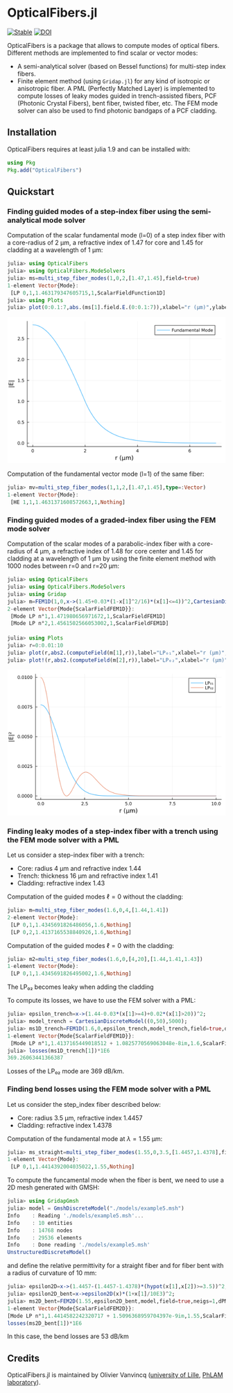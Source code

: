 # OpticalFibers.jl

[![Stable](https://img.shields.io/badge/docs-stable-blue.svg)](https://ovanvincq.github.io/OpticalFibers.jl) [![DOI](https://zenodo.org/badge/696327811.svg)](https://zenodo.org/badge/latestdoi/696327811)

OpticalFibers is a package that allows to compute modes of optical fibers. Different methods are implemented to find scalar or vector modes:
- A semi-analytical solver (based on Bessel functions) for multi-step index fibers.
- Finite element method (using `Gridap.jl`) for any kind of isotropic or anisotropic fiber. A PML (Perfectly Matched Layer) is implemented to compute losses of leaky modes guided in trench-assisted fibers, PCF (Photonic Crystal Fibers), bent fiber, twisted fiber, etc. The FEM mode solver can also be used to find photonic bandgaps of a PCF cladding.

## Installation
OpticalFibers requires at least julia 1.9 and can be installed with:

```julia
using Pkg
Pkg.add("OpticalFibers")
```

## Quickstart
### Finding guided modes of a step-index fiber using the semi-analytical mode solver
Computation of the scalar fundamental mode (l=0) of a step index fiber with a core-radius of 2 µm, a refractive index of 1.47 for core and 1.45 for cladding at a wavelength of 1 µm:
```julia
julia> using OpticalFibers
julia> using OpticalFibers.ModeSolvers
julia> ms=multi_step_fiber_modes(1,0,2,[1.47,1.45],field=true)
1-element Vector{Mode}:
 [LP 0,1,1.463179347605715,1,ScalarFieldFunction1D]
julia> using Plots
julia> plot(0:0.1:7,abs.(ms[1].field.E.(0:0.1:7)),xlabel="r (µm)",ylabel="|E|",label="Fundamental Mode")
```
![Step Index Fiber-FM](docs/src/assets/SIF.png)

Computation of the fundamental vector mode (l=1) of the same fiber:
```julia
julia> mv=multi_step_fiber_modes(1,1,2,[1.47,1.45],type=:Vector)
1-element Vector{Mode}:
 [HE 1,1,1.4631371608572663,1,Nothing]
```

### Finding guided modes of a graded-index fiber using the FEM mode solver
Computation of the scalar modes of a parabolic-index fiber with a core-radius of 4 µm, a refractive index of 1.48 for core center and 1.45 for cladding at a wavelength of 1 µm by using the finite element method with 1000 nodes between r=0 and r=20 µm:
```julia
julia> using OpticalFibers
julia> using OpticalFibers.ModeSolvers
julia> using Gridap
julia> m=FEM1D(1,0,x->(1.45+0.03*(1-x[1]^2/16)*(x[1]<=4))^2,CartesianDiscreteModel((0,20),1000),field=true,neigs=5)
2-element Vector{Mode{ScalarFieldFEM1D}}:
 [Mode LP n°1,1.471980656971672,1,ScalarFieldFEM1D]
 [Mode LP n°2,1.4561502566053002,1,ScalarFieldFEM1D]

julia> using Plots
julia> r=0:0.01:10
julia> plot(r,abs2.(computeField(m[1],r)),label="LP₀₁",xlabel="r (µm)",ylabel="|E|²")
julia> plot!(r,abs2.(computeField(m[2],r)),label="LP₀₂",xlabel="r (µm)",ylabel="|E|²")
```
![Fundamental mode example](docs/src/assets/GIF.png)

### Finding leaky modes of a step-index fiber with a trench using the FEM mode solver with a PML
Let us consider a step-index fiber with a trench:
- Core: radius 4 µm and refractive index 1.44
- Trench: thickness 16 µm and refractive index 1.41
- Cladding: refractive index 1.43

Computation of the guided modes $\ell=0$ without the cladding:
```julia
julia> m=multi_step_fiber_modes(1.6,0,4,[1.44,1.41])
2-element Vector{Mode}:
 [LP 0,1,1.4345691826486056,1.6,Nothing]
 [LP 0,2,1.4137165538840926,1.6,Nothing]
```

Computation of the guided modes $\ell=0$ with the cladding:
```julia
julia> m2=multi_step_fiber_modes(1.6,0,[4,20],[1.44,1.41,1.43])
1-element Vector{Mode}:
 [LP 0,1,1.4345691826495002,1.6,Nothing]
 ```
The LP₀₂ becomes leaky when adding the cladding

To compute its losses, we have to use the FEM solver with a PML:
```julia
julia> epsilon_trench=x->(1.44-0.03*(x[1]>=4)+0.02*(x[1]>20))^2;
julia> model_trench = CartesianDiscreteModel((0,50),5000);
julia> ms1D_trench=FEM1D(1.6,0,epsilon_trench,model_trench,field=true,dPML=5,approx_neff=m[2].neff)
1-element Vector{Mode{ScalarFieldFEM1D}}:
 [Mode LP n°1,1.4137165449018512 + 1.0825770569063048e-8im,1.6,ScalarFieldFEM1D]
julia> losses(ms1D_trench[1])*1E6
369.26063441366387
```
Losses of the LP₀₂ mode are 369 dB/km.

### Finding bend losses using the FEM mode solver with a PML
Let us consider the step_index fiber described below:
- Core: radius 3.5 µm, refractive index 1.4457
- Cladding: refractive index 1.4378

Computation of the fundamental mode at $\lambda=1.55$ µm:
```julia
julia> ms_straight=multi_step_fiber_modes(1.55,0,3.5,[1.4457,1.4378],field=true)
1-element Vector{Mode}:
 [LP 0,1,1.4414392004035022,1.55,Nothing]
 ```

 To compute the funcamental mode when the fiber is bent, we need to use a 2D mesh generated with GMSH:
 ```julia
julia> using GridapGmsh
julia> model = GmshDiscreteModel("./models/example5.msh")
Info    : Reading './models/example5.msh'...
Info    : 10 entities
Info    : 14768 nodes
Info    : 29536 elements
Info    : Done reading './models/example5.msh'
UnstructuredDiscreteModel()
 ```
and define the relative permittivity for a straight fiber and for fiber bent with a radius of curvature of 10 mm:
 ```julia
julia> epsilon2D=x->(1.4457-(1.4457-1.4378)*(hypot(x[1],x[2])>=3.5))^2;
julia> epsilon2D_bent=x->epsilon2D(x)*(1+x[1]/10E3)^2;
julia> ms2D_bent=FEM2D(1.55,epsilon2D_bent,model,field=true,neigs=1,dPML=3,approx_neff=ms_straight[1].neff)
1-element Vector{Mode{ScalarFieldFEM2D}}:
 [Mode LP n°1,1.4414582242320717 + 1.5096368959704397e-9im,1.55,ScalarFieldFEM2D]
losses(ms2D_bent[1])*1E6
 ```
 In this case, the bend losses are 53 dB/km

## Credits
OpticalFibers.jl is maintained by Olivier Vanvincq ([university of Lille](https://www.univ-lille.fr/), [PhLAM laboratory](https://phlam.univ-lille.fr/)).
